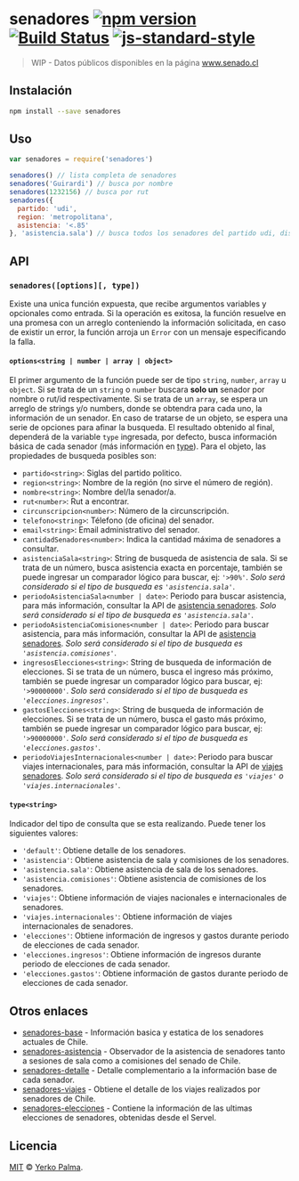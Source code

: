 # senadores [![npm version](https://img.shields.io/npm/v/senadores.svg?style=flat-square)](https://www.npmjs.com/package/senadores) [![Build Status](https://img.shields.io/travis/YerkoPalma/senadores/master.svg?style=flat-square)](https://travis-ci.org/YerkoPalma/senadores) [![js-standard-style](https://img.shields.io/badge/code%20style-standard-brightgreen.svg?style=flat-square)](https://github.com/feross/standard)

> WIP - Datos públicos disponibles en la página www.senado.cl

## Instalación

```bash
npm install --save senadores
```

## Uso

```javascript
var senadores = require('senadores')

senadores() // lista completa de senadores
senadores('Guirardi') // busca por nombre
senadores(1232156) // busca por rut
senadores({
  partido: 'udi',
  region: 'metropolitana',
  asistencia: '<.85'
}, 'asistencia.sala') // busca todos los senadores del partido udi, distrito región metropolitana con asistencia menor a 85%
```

## API

### `senadores([options][, type])`

Existe una unica función expuesta, que recibe argumentos variables y opcionales como entrada. Si la operación es exitosa, la función resuelve en una promesa con un arreglo conteniendo la información solicitada, en caso de existir un error, la función arroja un `Error` con un mensaje especificando la falla.

#### `options<string | number | array | object>`

El primer argumento de la función puede ser de tipo `string`, `number`, `array` u `object`. Si se trata de un `string` o `number` buscara **solo un** senador por nombre o rut/id respectivamente.
Si se trata de un `array`, se espera un arreglo de strings y/o numbers, donde se obtendra para cada uno, la información de un senador. En caso de tratarse de un objeto, se espera una serie de opciones para afinar la busqueda.
El resultado obtenido al final, dependerá de la variable `type` ingresada, por defecto, busca información básica de cada senador (más información en [type](#type)). Para el objeto, las propiedades de busqueda posibles son:

- `partido<string>`: Siglas del partido politico.
- `region<string>`: Nombre de la región (no sirve el número de región).
- `nombre<string>`: Nombre del/la senador/a.
- `rut<number>`: Rut a encontrar.
- `circunscripcion<number>`: Número de la circunscripción.
- `telefono<string>`: Télefono (de oficina) del senador.
- `email<string>`: Email administrativo del senador.
- `cantidadSenadores<number>`: Indica la cantidad máxima de senadores a consultar.
- `asistenciaSala<string>`: String de busqueda de asistencia de sala. Si se trata de un número, busca asistencia exacta en porcentaje, también se puede ingresar un comparador lógico para buscar, ej: `'>90%'`. _Solo será considerado si el tipo de busqueda es `'asistencia.sala'`_.
- `periodoAsistenciaSala<number | date>`: Periodo para buscar asistencia, para más información, consultar la API de [asistencia senadores](https://github.com/YerkoPalma/senadores-asistencia#asistenciaquery--options). _Solo será considerado si el tipo de busqueda es `'asistencia.sala'`_.
- `periodoAsistenciaComisiones<number | date>`: Periodo para buscar asistencia, para más información, consultar la API de [asistencia senadores](https://github.com/YerkoPalma/senadores-asistencia#asistenciaquery--options). _Solo será considerado si el tipo de busqueda es `'asistencia.comisiones'`_. 
- `ingresosElecciones<string>`: String de busqueda de información de elecciones. Si se trata de un número, busca el ingreso más próximo, también se puede ingresar un comparador lógico para buscar, ej: `'>90000000'`. _Solo será considerado si el tipo de busqueda es `'elecciones.ingresos'`_.
- `gastosElecciones<string>`: String de busqueda de información de elecciones. Si se trata de un número, busca el gasto más próximo, también se puede ingresar un comparador lógico para buscar, ej: `'>90000000'`. _Solo será considerado si el tipo de busqueda es `'elecciones.gastos'`_.
- `periodoViajesInternacionales<number | date>`: Periodo para buscar viajes internacionales, para más información, consultar la API de [viajes senadores](https://github.com/YerkoPalma/senadores-viajes). _Solo será considerado si el tipo de busqueda es `'viajes'` o `'viajes.internacionales'`_.

#### `type<string>`

Indicador del tipo de consulta que se esta realizando. Puede tener los siguientes valores:

- `'default'`: Obtiene detalle de los senadores.
- `'asistencia'`: Obtiene asistencia de sala y comisiones de los senadores.
- `'asistencia.sala'`: Obtiene asistencia de sala de los senadores.
- `'asistencia.comisiones'`: Obtiene asistencia de comisiones de los senadores.
- `'viajes'`: Obtiene información de viajes nacionales e internacionales de senadores.
- `'viajes.internacionales'`: Obtiene información de viajes internacionales de senadores.
- `'elecciones'`: Obtiene información de ingresos y gastos durante periodo de elecciones de cada senador.
- `'elecciones.ingresos'`: Obtiene información de ingresos durante periodo de elecciones de cada senador.
- `'elecciones.gastos'`: Obtiene información de gastos durante periodo de elecciones de cada senador.

## Otros enlaces

- [senadores-base](https://github.com/YerkoPalma/senadores-base) - Información basica y estatica de los senadores actuales de Chile.
- [senadores-asistencia](https://github.com/YerkoPalma/senadores-asistencia) - Observador de la asistencia de senadores tanto a sesiones de sala como a comisiones del senado de Chile.
- [senadores-detalle](https://github.com/YerkoPalma/senadores-detalle) - Detalle complementario a la información base de cada senador.
- [senadores-viajes](https://github.com/YerkoPalma/senadores-viajes) - Obtiene el detalle de los viajes realizados por senadores de Chile.
- [senadores-elecciones](https://github.com/YerkoPalma/senadores-elecciones) - Contiene la información de las ultimas elecciones de senadores, obtenidas desde el Servel.

## Licencia

[MIT](/license) © [Yerko Palma](https://github.com/YerkoPalma).
